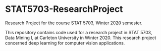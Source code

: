 # STAT5703-ResearchProject
Research Project for the course STAT 5703, Winter 2020 semester.

This repository contains code used for a research project in STAT 5703, Data Mining I, at Carleton University in Winter 2020. This research project concerned deep learning for computer vision applications.
